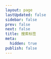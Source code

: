 ```yaml
---
layout: page
lastUpdated: false
sidebar: false
prev: false
next: false
title: 搜索标签
meta:
  hidden: true
publish: false
---
```


<script setup>
  import TagsPage from ".vitepress/theme/components/TagsPage.vue";
</script>

<ClientOnly>
  <TagsPage />
</ClientOnly>
